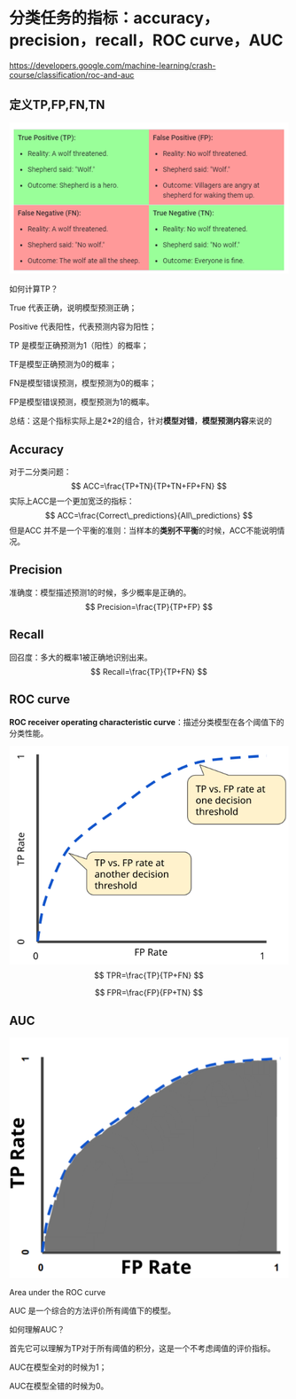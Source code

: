 # 分类任务的指标：accuracy，precision，recall，ROC curve，AUC

https://developers.google.com/machine-learning/crash-course/classification/roc-and-auc

## 定义TP,FP,FN,TN

![image-20220428171429674](%E5%88%86%E7%B1%BB%E4%BB%BB%E5%8A%A1%E7%9A%84%E6%8C%87%E6%A0%87%EF%BC%9Aaccuracy%EF%BC%8Cprecision%EF%BC%8Crecall%EF%BC%8CROC%20curve%EF%BC%8CAUC.assets/image-20220428171429674.png)

如何计算TP？

True 代表正确，说明模型预测正确；

Positive 代表阳性，代表预测内容为阳性；

TP 是模型正确预测为1（阳性）的概率；

TF是模型正确预测为0的概率；

FN是模型错误预测，模型预测为0的概率；

FP是模型错误预测，模型预测为1的概率。

总结：这是个指标实际上是2*2的组合，针对**模型对错**，**模型预测内容**来说的

## Accuracy

对于二分类问题：
$$
ACC=\frac{TP+TN}{TP+TN+FP+FN}
$$
实际上ACC是一个更加宽泛的指标：
$$
ACC=\frac{Correct\_predictions}{All\_predictions}
$$
但是ACC 并不是一个平衡的准则：当样本的**类别不平衡**的时候，ACC不能说明情况。

## Precision

准确度：模型描述预测1的时候，多少概率是正确的。
$$
Precision=\frac{TP}{TP+FP}
$$

## Recall

回召度：多大的概率1被正确地识别出来。
$$
Recall=\frac{TP}{TP+FN}
$$

## ROC curve

**ROC receiver operating characteristic curve**：描述分类模型在各个阈值下的分类性能。

![ROC Curve showing TP Rate vs. FP Rate at different classification thresholds.](%E5%88%86%E7%B1%BB%E4%BB%BB%E5%8A%A1%E7%9A%84%E6%8C%87%E6%A0%87%EF%BC%9Aaccuracy%EF%BC%8Cprecision%EF%BC%8Crecall%EF%BC%8CROC%20curve%EF%BC%8CAUC.assets/ROCCurve.svg)
$$
TPR=\frac{TP}{TP+FN}
$$

$$
FPR=\frac{FP}{FP+TN}
$$

## AUC

![AUC (Area under the ROC Curve).](%E5%88%86%E7%B1%BB%E4%BB%BB%E5%8A%A1%E7%9A%84%E6%8C%87%E6%A0%87%EF%BC%9Aaccuracy%EF%BC%8Cprecision%EF%BC%8Crecall%EF%BC%8CROC%20curve%EF%BC%8CAUC.assets/AUC.svg)

Area under the ROC curve

AUC 是一个综合的方法评价所有阈值下的模型。

如何理解AUC？

首先它可以理解为TP对于所有阈值的积分，这是一个不考虑阈值的评价指标。

AUC在模型全对的时候为1；

AUC在模型全错的时候为0。

